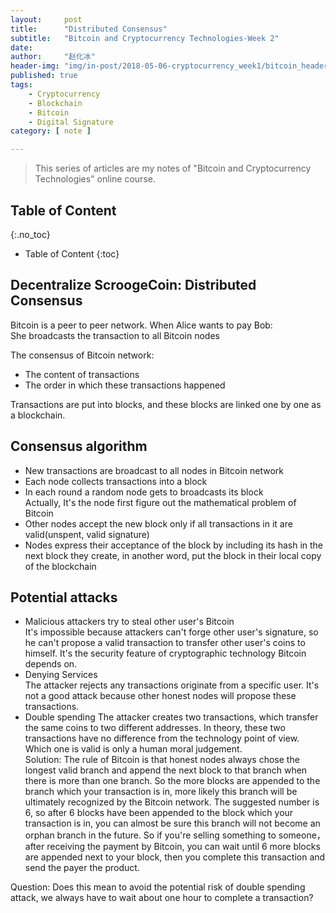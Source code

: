 ```yaml
---
layout:     post
title:      "Distributed Consensus"
subtitle:   "Bitcoin and Cryptocurrency Technologies-Week 2"
date:        
author:     "赵化冰"
header-img: "img/in-post/2018-05-06-cryptocurrency_week1/bitcoin_header.jpg"
published: true
tags:
    - Cryptocurrency
    - Blockchain
    - Bitcoin
    - Digital Signature
category: [ note ]

---
```


> This series of articles are my notes of "Bitcoin and Cryptocurrency Technologies" online course.

## Table of Content 
{:.no_toc}

* Table of Content 
{:toc}
## Decentralize ScroogeCoin: Distributed Consensus
Bitcoin is a peer to peer network.   When Alice wants to pay Bob:    
She broadcasts the transaction to all Bitcoin nodes 

The consensus of Bitcoin network:
* The content of transactions
* The order in which these transactions happened

Transactions are put into blocks, and these blocks are linked one by one as a blockchain.
## Consensus algorithm
* New transactions are broadcast to all nodes in Bitcoin network
* Each node collects transactions into a block
* In each round a random node gets to broadcasts its block     
Actually, It's the node first figure out the mathematical problem of Bitcoin
* Other nodes accept the new block only if all transactions in it are valid(unspent, valid signature)
* Nodes express their acceptance of  the block by including its hash in the next block they create, in another word, put the block in their local copy of the blockchain

## Potential attacks 
* Malicious attackers try to steal other user's Bitcoin      
It's impossible because attackers can't forge other user's signature, so he can't propose a valid transaction to transfer other user's coins to himself. It's the security feature of cryptographic technology Bitcoin depends on.
* Denying Services    
The attacker rejects any transactions originate from a specific user. It's not a good attack because other honest nodes will propose these transactions.
* Double spending 
The attacker creates two transactions, which transfer the same coins to two different addresses. In theory, these two transactions have no difference from the technology point of view. Which one is valid is only a human moral judgement.  
Solution: The rule of Bitcoin is that honest nodes always chose the longest valid branch and append the next block to that branch when there is more than one branch. So the more blocks are appended to the branch which your transaction is in, more likely this branch will be ultimately recognized by the Bitcoin network.  The suggested number is 6, so after 6 blocks have been appended to the block which your transaction is in, you can almost be sure this branch will not become an orphan branch in the future. So if you're selling something to someone，after receiving the payment by Bitcoin, you can wait until 6 more blocks are appended next to your block, then you complete this transaction and send the payer the product.

Question: Does this mean to avoid the potential risk of double spending attack, we always have to wait about one hour to complete a transaction?
